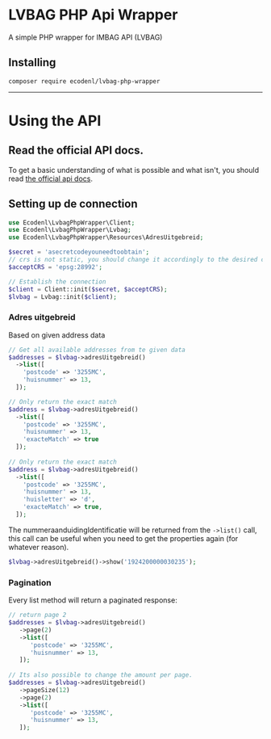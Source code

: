 # LVBAG PHP Api Wrapper

A simple PHP wrapper for IMBAG API (LVBAG)

## Installing

```
composer require ecodenl/lvbag-php-wrapper
```

***

# Using the API

## Read the official API docs.

To get a basic understanding of what is possible and what isn't, you should
read [the official api docs](https://lvbag.github.io/BAG-API/Technische%20specificatie/#/Adres%20uitgebreid).

## Setting up de connection

```php
use Ecodenl\LvbagPhpWrapper\Client;
use Ecodenl\LvbagPhpWrapper\Lvbag;
use Ecodenl\LvbagPhpWrapper\Resources\AdresUitgebreid;

$secret = 'asecretcodeyouneedtoobtain';
// crs is not static, you should change it accordingly to the desired call.
$acceptCRS = 'epsg:28992';

// Establish the connection
$client = Client::init($secret, $acceptCRS);
$lvbag = Lvbag::init($client);
```

### Adres uitgebreid

Based on given address data

```php
// Get all available addresses from te given data
$addresses = $lvbag->adresUitgebreid()
  ->list([
    'postcode' => '3255MC',
    'huisnummer' => 13,
  ]);

// Only return the exact match 
$address = $lvbag->adresUitgebreid()
  ->list([
    'postcode' => '3255MC',
    'huisnummer' => 13,
    'exacteMatch' => true
  ]);
  
// Only return the exact match 
$address = $lvbag->adresUitgebreid()
  ->list([
    'postcode' => '3255MC',
    'huisnummer' => 13,
    'huisletter' => 'd',
    'exacteMatch' => true,
  ]);
```

The nummeraanduidingIdentificatie will be returned from the `->list()` call, this call can be useful when you need to
get the properties again (for whatever reason).

```php
$lvbag->adresUitgebreid()->show('1924200000030235');
```

### Pagination
Every list method will return a paginated response:

```php
// return page 2
$addresses = $lvbag->adresUitgebreid()
   ->page(2)
   ->list([
      'postcode' => '3255MC',
      'huisnummer' => 13,
   ]);
   
// Its also possible to change the amount per page.
$addresses = $lvbag->adresUitgebreid()
   ->pageSize(12)
   ->page(2)
   ->list([
      'postcode' => '3255MC',
      'huisnummer' => 13,
   ]);
```

